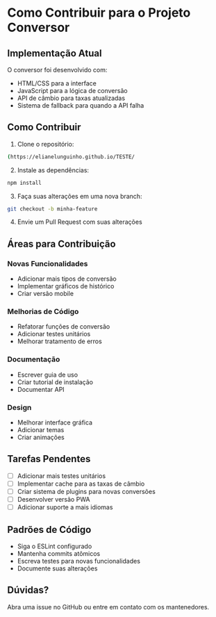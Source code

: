# Como Contribuir para o Projeto Conversor

## Implementação Atual

O conversor foi desenvolvido com:
- HTML/CSS para a interface
- JavaScript para a lógica de conversão
- API de câmbio para taxas atualizadas
- Sistema de fallback para quando a API falha

## Como Contribuir

1. Clone o repositório:
```bash
(https://elianelunguinho.github.io/TESTE/
```

2. Instale as dependências:
```bash
npm install
```

3. Faça suas alterações em uma nova branch:
```bash
git checkout -b minha-feature
```

4. Envie um Pull Request com suas alterações

## Áreas para Contribuição

### Novas Funcionalidades
- Adicionar mais tipos de conversão
- Implementar gráficos de histórico
- Criar versão mobile

### Melhorias de Código
- Refatorar funções de conversão
- Adicionar testes unitários
- Melhorar tratamento de erros

### Documentação
- Escrever guia de uso
- Criar tutorial de instalação
- Documentar API

### Design
- Melhorar interface gráfica
- Adicionar temas
- Criar animações

## Tarefas Pendentes
- [ ] Adicionar mais testes unitários
- [ ] Implementar cache para as taxas de câmbio
- [ ] Criar sistema de plugins para novas conversões
- [ ] Desenvolver versão PWA
- [ ] Adicionar suporte a mais idiomas

## Padrões de Código
- Siga o ESLint configurado
- Mantenha commits atômicos
- Escreva testes para novas funcionalidades
- Documente suas alterações

## Dúvidas?
Abra uma issue no GitHub ou entre em contato com os mantenedores.
